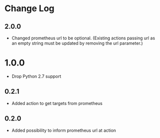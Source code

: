 # Change Log

## 2.0.0

- Changed prometheus url to be optional.
  (Existing actions passing url as an empty string must be updated by removing the url parameter.)

# 1.0.0

* Drop Python 2.7 support

## 0.2.1

- Added action to get targets from prometheus

## 0.2.0

- Added possibility to inform prometheus url at action
